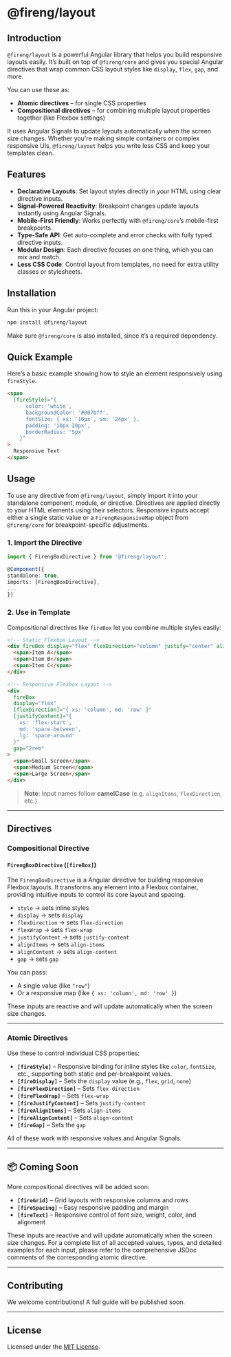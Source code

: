# @fireng/layout

## Introduction

`@fireng/layout` is a powerful Angular library that helps you build responsive layouts easily. It’s built on top of `@fireng/core` and gives you special Angular directives that wrap common CSS layout styles like `display`, `flex`, `gap`, and more.

You can use these as:

- **Atomic directives** – for single CSS properties
- **Compositional directives** – for combining multiple layout properties together (like Flexbox settings)

It uses Angular Signals to update layouts automatically when the screen size changes. Whether you're making simple containers or complex responsive UIs, `@fireng/layout` helps you write less CSS and keep your templates clean.

## Features

- **Declarative Layouts**: Set layout styles directly in your HTML using clear directive inputs.
- **Signal-Powered Reactivity**: Breakpoint changes update layouts instantly using Angular Signals.
- **Mobile-First Friendly**: Works perfectly with `@fireng/core`’s mobile-first breakpoints.
- **Type-Safe API**: Get auto-complete and error checks with fully typed directive inputs.
- **Modular Design**: Each directive focuses on one thing, which you can mix and match.
- **Less CSS Code**: Control layout from templates, no need for extra utility classes or stylesheets.

## Installation

Run this in your Angular project:

```bash
npm install @fireng/layout
```

Make sure `@fireng/core` is also installed, since it’s a required dependency.

## Quick Example

Here’s a basic example showing how to style an element responsively using `fireStyle`.

```html
<span
  [fireStyle]="{
      color: 'white',
      backgroundColor: '#007bff',
      fontSize: { xs: '16px', sm: '24px' },
      padding: '10px 20px',
      borderRadius: '5px'
    }"
>
  Responsive Text
</span>
```

## Usage

To use any directive from `@fireng/layout`, simply import it into your standalone component, module, or directive. Directives are applied directly to your HTML elements using their selectors. Responsive inputs accept either a single static value or a `FirengResponsiveMap` object from `@fireng/core` for breakpoint-specific adjustments.

### 1. Import the Directive

```ts
import { FirengBoxDirective } from '@fireng/layout';

@Component({
standalone: true,
imports: [FirengBoxDirective],
...
})
```

### 2. Use in Template

Compositional directives like `fireBox` let you combine multiple styles easily:

```html
<!-- Static Flexbox Layout -->
<div fireBox display="flex" flexDirection="column" justify="center" alignItems="center" gap="1rem">
  <span>Item A</span>
  <span>Item B</span>
  <span>Item C</span>
</div>

<!-- Responsive Flexbox Layout -->
<div
  fireBox
  display="flex"
  [flexDirection]="{ xs: 'column', md: 'row' }"
  [justifyContent]="{
    xs: 'flex-start',
    md: 'space-between',
    lg: 'space-around'
  }"
  gap="2rem"
>
  <span>Small Screen</span>
  <span>Medium Screen</span>
  <span>Large Screen</span>
</div>
```

> **Note**: Input names follow **camelCase** (e.g. `alignItems`, `flexDirection`, etc.)

---

## Directives

### Compositional Directive

#### `FirengBoxDirective` (`[fireBox]`)

The `FirengBoxDirective` is a Angular directive for building responsive Flexbox layouts. It transforms any element into a Flexbox container, providing intuitive inputs to control its core layout and spacing.

- `style` → sets inline styles
- `display` → sets `display`
- `flexDirection` → sets `flex-direction`
- `flexWrap` → sets `flex-wrap`
- `justifyContent` → sets `justify-content`
- `alignItems` → sets `align-items`
- `alignContent` → sets `align-content`
- `gap` → sets `gap`

You can pass:

- A single value (like `"row"`)
- Or a responsive map (like `{ xs: 'column', md: 'row' }`)

These inputs are reactive and will update automatically when the screen size changes.

---

### Atomic Directives

Use these to control individual CSS properties:

- **`[fireStyle]`** – Responsive binding for inline styles like `color`, `fontSize`, etc., supporting both static and per-breakpoint values.
- **`[fireDisplay]`** – Sets the `display` value (e.g., `flex`, `grid`, `none`)
- **`[fireFlexDirection]`** – Sets `flex-direction`
- **`[fireFlexWrap]`** – Sets `flex-wrap`
- **`[fireJustifyContent]`** – Sets `justify-content`
- **`[fireAlignItems]`** – Sets `align-items`
- **`[fireAlignContent]`** – Sets `align-content`
- **`[fireGap]`** – Sets the `gap`

All of these work with responsive values and Angular Signals.

---

## 📦 Coming Soon

More compositional directives will be added soon:

- **`[fireGrid]`** – Grid layouts with responsive columns and rows
- **`[fireSpacing]`** – Easy responsive padding and margin
- **`[fireText]`** – Responsive control of font size, weight, color, and alignment

These inputs are reactive and will update automatically when the screen size changes.
For a complete list of all accepted values, types, and detailed examples for each input, please refer to the comprehensive JSDoc comments of the corresponding atomic directive.

---

## Contributing

We welcome contributions! A full guide will be published soon.

---

## License

Licensed under the [MIT License](https://github.com/BhanukaDev/fireng/blob/main/LICENSE.md).
